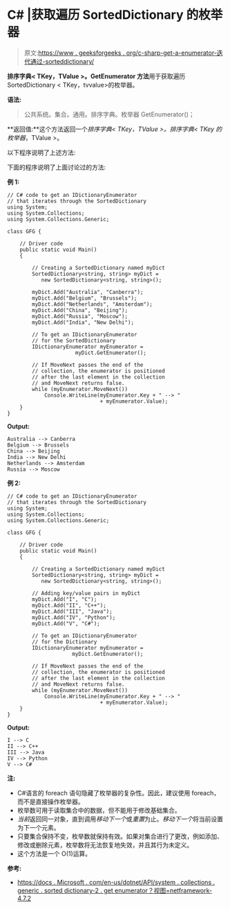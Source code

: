 # C# |获取遍历 SortedDictionary 的枚举器

> 原文:[https://www . geeksforgeeks . org/c-sharp-get-a-enumerator-迭代通过-sorteddictionary/](https://www.geeksforgeeks.org/c-sharp-get-an-enumerator-that-iterates-through-the-sorteddictionary/)

**排序字典< TKey，TValue >。GetEnumerator 方法**用于获取遍历 SortedDictionary < TKey，tvvalue>的枚举器。

**语法:**

> 公共系统。集合。通用。排序字典<tkey tvalue="">。枚举器 GetEnumerator()；</tkey>

**返回值:**这个方法返回一个*排序字典< TKey，TValue >。排序字典< TKey 的枚举器*，TValue >。

以下程序说明了上述方法:

下面的程序说明了上面讨论过的方法:

**例 1:**

```
// C# code to get an IDictionaryEnumerator
// that iterates through the SortedDictionary
using System;
using System.Collections;
using System.Collections.Generic;

class GFG {

    // Driver code
    public static void Main()
    {

        // Creating a SortedDictionary named myDict
        SortedDictionary<string, string> myDict = 
           new SortedDictionary<string, string>();

        myDict.Add("Australia", "Canberra");
        myDict.Add("Belgium", "Brussels");
        myDict.Add("Netherlands", "Amsterdam");
        myDict.Add("China", "Beijing");
        myDict.Add("Russia", "Moscow");
        myDict.Add("India", "New Delhi");

        // To get an IDictionaryEnumerator
        // for the SortedDictionary
        IDictionaryEnumerator myEnumerator = 
                      myDict.GetEnumerator();

        // If MoveNext passes the end of the
        // collection, the enumerator is positioned
        // after the last element in the collection
        // and MoveNext returns false.
        while (myEnumerator.MoveNext())
            Console.WriteLine(myEnumerator.Key + " --> "
                              + myEnumerator.Value);
    }
}
```

**Output:**

```
Australia --> Canberra
Belgium --> Brussels
China --> Beijing
India --> New Delhi
Netherlands --> Amsterdam
Russia --> Moscow

```

**例 2:**

```
// C# code to get an IDictionaryEnumerator
// that iterates through the SortedDictionary
using System;
using System.Collections;
using System.Collections.Generic;

class GFG {

    // Driver code
    public static void Main()
    {

        // Creating a SortedDictionary named myDict
        SortedDictionary<string, string> myDict = 
           new SortedDictionary<string, string>();

        // Adding key/value pairs in myDict
        myDict.Add("I", "C");
        myDict.Add("II", "C++");
        myDict.Add("III", "Java");
        myDict.Add("IV", "Python");
        myDict.Add("V", "C#");

        // To get an IDictionaryEnumerator
        // for the Dictionary
        IDictionaryEnumerator myEnumerator = 
                     myDict.GetEnumerator();

        // If MoveNext passes the end of the
        // collection, the enumerator is positioned
        // after the last element in the collection
        // and MoveNext returns false.
        while (myEnumerator.MoveNext())
            Console.WriteLine(myEnumerator.Key + " --> "
                              + myEnumerator.Value);
    }
}
```

**Output:**

```
I --> C
II --> C++
III --> Java
IV --> Python
V --> C#

```

**注:**

*   C#语言的 foreach 语句隐藏了枚举器的复杂性。因此，建议使用 foreach，而不是直接操作枚举器。
*   枚举数可用于读取集合中的数据，但不能用于修改基础集合。
*   *当前*返回同一对象，直到调用*移动下一个*或*重置*为止。*移动下一个*将当前设置为下一个元素。
*   只要集合保持不变，枚举数就保持有效。如果对集合进行了更改，例如添加、修改或删除元素，枚举数将无法恢复地失效，并且其行为未定义。
*   这个方法是一个 O(1)运算。

**参考:**

*   [https://docs . Microsoft . com/en-us/dotnet/API/system . collections . generic . sorted dictionary-2 . get enumerator？视图=netframework-4.7.2](https://docs.microsoft.com/en-us/dotnet/api/system.collections.generic.sorteddictionary-2.getenumerator?view=netframework-4.7.2)